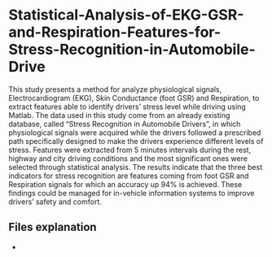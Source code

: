 # Statistical-Analysis-of-EKG-GSR-and-Respiration-Features-for-Stress-Recognition-in-Automobile-Drive

This study presents a method for analyze physiological signals, Electrocardiogram (EKG), Skin Conductance (foot GSR) and Respiration, to extract features able to identify drivers’ stress level while driving using Matlab. The data used in this study come from an already existing database, called “Stress Recognition in Automobile Drivers”, in which physiological signals were acquired while the drivers followed a prescribed path specifically designed to make the drivers experience different levels of stress. Features were extracted from 5 minutes intervals during the rest, highway and city driving conditions and the most significant ones were selected through statistical analysis. The results indicate that the three best indicators for stress recognition are features coming from foot GSR and Respiration signals for which an accuracy up 94% is achieved. These findings could be managed for in-vehicle information systems to improve drivers’ safety and comfort.

## Files explanation
- 
